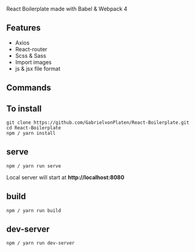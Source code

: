 React Boilerplate made with Babel & Webpack 4

## Features
* Axios
* React-router
* Scss & Sass
* Import images
* js & jsx file format

## Commands

**To install**
------
```
git clone https://github.com/GabrielvonPlaten/React-Boilerplate.git
cd React-Boilerplate
npm / yarn install
```
serve
------
```
npm / yarn run serve
```


Local server will start at **http://localhost:8080**

build
------
```
npm / yarn run build
```

dev-server
------
```
npm / yarn run dev-server
```



